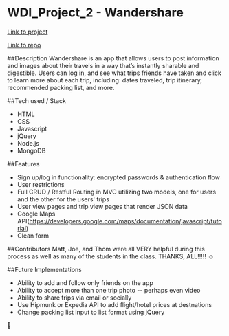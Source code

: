 # WDI_Project_2 - Wandershare

[Link to project](https://wandershare.herokuapp.com/ "Link to project")

[Link to repo](https://github.com/ambervandy/WDI_Project_2 "Link to repo")

##Description
Wandershare is an app that allows users to post information and images about their travels in a way that’s instantly sharable and digestible. Users can log in, and see what trips friends have taken and click to learn more about each trip, including: dates traveled, trip itinerary, recommended packing list, and more.

##Tech used / Stack
- HTML
- CSS
- Javascript
- jQuery
- Node.js
- MongoDB

##Features
- Sign up/log in functionality: encrypted passwords & authentication flow
- User restrictions 
- Full CRUD / Restful Routing in MVC utilizing two models, one for users and the other for the users' trips
- User view pages and trip view pages that render JSON data
- Google Maps API(https://developers.google.com/maps/documentation/javascript/tutorial)
- Clean form

##Contributors
Matt, Joe, and Thom were all VERY helpful during this process as well as many of the students in the class.  THANKS, ALL!!!!! :relaxed:

##Future Implementations
- Ability to add and follow only friends on the app
- Ability to accept more than one trip photo -- perhaps even video
- Ability to share trips via email or socially
- Use Hipmunk or Expedia API to add flight/hotel prices at destnations
- Change packing list input to list format using jQuery

:raised_hands:
